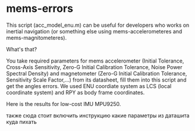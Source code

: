 # mems-errors
This script (acc_model_enu.m) can be useful for developers who works on inertial navigation (or something else using  mems-accelerometeres and mems-magnitometeres).

What's that?  

You take required parameters for mems accelerometer (Initial Tolerance, Cross-Axis Sensitivity, Zero-G Initial Calibration Tolerance, Noise Power Spectral Density) and magnetometer (Zero-G Initial Calibration Tolerance, Sensitivity Scale Factor,...) from its datasheet, fill them into this script and get the angles errors.
We used ENU coordiate system as LCS (local coordinate system) and RPY as body frame coordinates.

Here is the results for low-cost IMU MPU9250. 

также сюда стоит включить инструкцию какие параметры из даташита куда пихать
